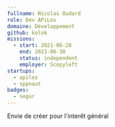 ```yaml
---
fullname: Nicolas Oudard
role: Dev APiLos
domaine: Développement
github: kolok
missions:
  - start: 2021-06-28
    end: 2023-06-30
    status: independent
    employer: Scopyleft
startups:
  - apilos
  - sppnaut
badges:
  - segur
---
```


Envie de créer pour l'interêt général
